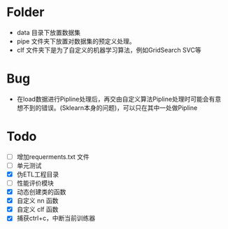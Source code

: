 # Folder

* data 目录下放置数据集
* pipe 文件夹下放置对数据集的预定义处理。
* clf 文件夹下是为了自定义的机器学习算法，例如GridSearch SVC等


# Bug

* 在load数据进行Pipline处理后，再交由自定义算法Pipline处理时可能会有意想不到的错误。(Sklearn本身的问题)，可以只在其中一处做Pipline

# Todo

- [ ] 增加requerments.txt 文件
- [ ] 单元测试
- [x] 伪ETL工程目录
- [ ] 性能评价模块
- [x] 动态创建类的函数
- [x] 自定义 nn 函数
- [x] 自定义 clf 函数
- [x] 捕获ctrl+c，中断当前训练器
